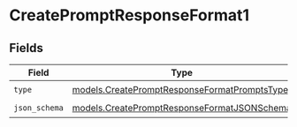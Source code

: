 # CreatePromptResponseFormat1


## Fields

| Field                                                                                              | Type                                                                                               | Required                                                                                           | Description                                                                                        |
| -------------------------------------------------------------------------------------------------- | -------------------------------------------------------------------------------------------------- | -------------------------------------------------------------------------------------------------- | -------------------------------------------------------------------------------------------------- |
| `type`                                                                                             | [models.CreatePromptResponseFormatPromptsType](../models/createpromptresponseformatpromptstype.md) | :heavy_check_mark:                                                                                 | N/A                                                                                                |
| `json_schema`                                                                                      | [models.CreatePromptResponseFormatJSONSchema](../models/createpromptresponseformatjsonschema.md)   | :heavy_check_mark:                                                                                 | N/A                                                                                                |